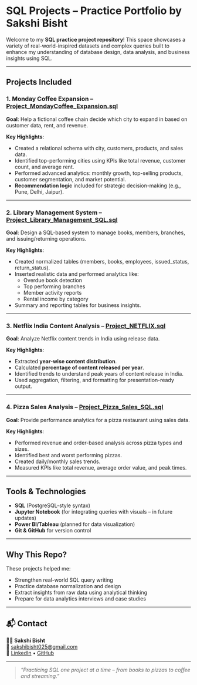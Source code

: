 # SQL Projects – Practice Portfolio by Sakshi Bisht

Welcome to my **SQL practice project repository**! This space showcases a variety of real-world-inspired datasets and complex queries built to enhance my understanding of database design, data analysis, and business insights using SQL.

---

## Projects Included

### 1. Monday Coffee Expansion – [Project_MondayCoffee_Expansion.sql](./Project_MondayCoffee_Expansion.sql)

**Goal**: Help a fictional coffee chain decide which city to expand in based on customer data, rent, and revenue.

**Key Highlights**:
- Created a relational schema with city, customers, products, and sales data.
- Identified top-performing cities using KPIs like total revenue, customer count, and average rent.
- Performed advanced analytics: monthly growth, top-selling products, customer segmentation, and market potential.
- **Recommendation logic** included for strategic decision-making (e.g., Pune, Delhi, Jaipur).

---

### 2. Library Management System – [Project_Library_Management_SQL.sql](./Project_Library_Management_SQL.sql)

**Goal**: Design a SQL-based system to manage books, members, branches, and issuing/returning operations.

**Key Highlights**:
- Created normalized tables (members, books, employees, issued_status, return_status).
- Inserted realistic data and performed analytics like:
  - Overdue book detection
  - Top performing branches
  - Member activity reports
  - Rental income by category
- Summary and reporting tables for business insights.

---

### 3. Netflix India Content Analysis – [Project_NETFLIX.sql](./Project_NETFLIX.sql)

**Goal**: Analyze Netflix content trends in India using release data.

**Key Highlights**:
- Extracted **year-wise content distribution**.
- Calculated **percentage of content released per year**.
- Identified trends to understand peak years of content release in India.
- Used aggregation, filtering, and formatting for presentation-ready output.

---

### 4. Pizza Sales Analysis – [Project_Pizza_Sales_SQL.sql](./Project_Pizza_Sales_SQL.sql)

**Goal**: Provide performance analytics for a pizza restaurant using sales data.

**Key Highlights**:
- Performed revenue and order-based analysis across pizza types and sizes.
- Identified best and worst performing pizzas.
- Created daily/monthly sales trends.
- Measured KPIs like total revenue, average order value, and peak times.

---

## Tools & Technologies

- **SQL** (PostgreSQL-style syntax)
- **Jupyter Notebook** (for integrating queries with visuals – in future updates)
- **Power BI/Tableau** (planned for data visualization)
- **Git & GitHub** for version control

---

## Why This Repo?

These projects helped me:
- Strengthen real-world SQL query writing
- Practice database normalization and design
- Extract insights from raw data using analytical thinking
- Prepare for data analytics interviews and case studies

---

## 📬 Contact

👩‍💻 **Sakshi Bisht**  
📧 sakshibisht025@gmail.com  
🔗 [LinkedIn](https://www.linkedin.com/in/sakshi-bisht/) • [GitHub](https://github.com/Sakshii-02)

---

> *“Practicing SQL one project at a time – from books to pizzas to coffee and streaming.”*
